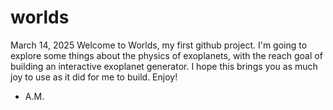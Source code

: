 # worlds
March 14, 2025
Welcome to Worlds, my first github project. I'm going to explore some things about the physics of exoplanets, with the reach goal of building an interactive exoplanet generator.
I hope this brings you as much joy to use as it did for me to build. Enjoy!
- A.M.

